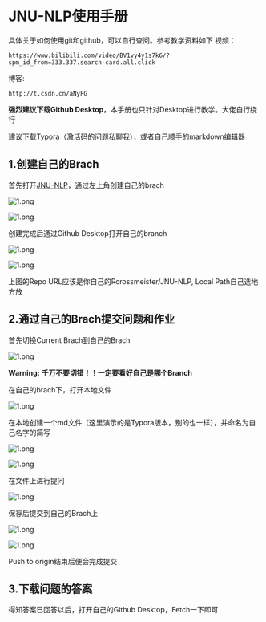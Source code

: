 # JNU-NLP使用手册

具体关于如何使用git和github，可以自行查阅。参考教学资料如下
视频：

```
https://www.bilibili.com/video/BV1vy4y1s7k6/?spm_id_from=333.337.search-card.all.click
```

博客:

```
http://t.csdn.cn/aNyFG
```

__强烈建议下载Github Desktop__，本手册也只针对Desktop进行教学。大佬自行绕行

建议下载Typora（激活码的问题私聊我），或者自己顺手的markdown编辑器

## 1.创建自己的Brach

首先打开[JNU-NLP](https://github.com/Rcrossmeister/JNU-NLP/)，通过左上角创建自己的brach

![1.png](https://github.com/Rcrossmeister/JNU-NLP/blob/main/Figure/1.png?raw=true)

![1.png](https://github.com/Rcrossmeister/JNU-NLP/blob/main/Figure/2.png?raw=true)

创建完成后通过Github Desktop打开自己的branch

![1.png](https://github.com/Rcrossmeister/JNU-NLP/blob/main/Figure/3.png?raw=true)

![1.png](https://github.com/Rcrossmeister/JNU-NLP/blob/main/Figure/4.png?raw=true)

上图的Repo URL应该是你自己的Rcrossmeister/JNU-NLP, Local Path自己选地方放

## 2.通过自己的Brach提交问题和作业

首先切换Current Brach到自己的Brach

![1.png](https://github.com/Rcrossmeister/JNU-NLP/blob/main/Figure/5.png?raw=true)

**Warning:**  **千万不要切错！！一定要看好自己是哪个Branch**

在自己的brach下，打开本地文件

![1.png](https://github.com/Rcrossmeister/JNU-NLP/blob/main/Figure/6.png?raw=true)

在本地创建一个md文件（这里演示的是Typora版本，别的也一样），并命名为自己名字的简写

![1.png](https://github.com/Rcrossmeister/JNU-NLP/blob/main/Figure/7.png?raw=true)

![1.png](https://github.com/Rcrossmeister/JNU-NLP/blob/main/Figure/8.png?raw=true)

在文件上进行提问

![1.png](https://github.com/Rcrossmeister/JNU-NLP/blob/main/Figure/9.png?raw=true)

保存后提交到自己的Brach上

![1.png](https://github.com/Rcrossmeister/JNU-NLP/blob/main/Figure/10.png?raw=true)

![1.png](https://github.com/Rcrossmeister/JNU-NLP/blob/main/Figure/11.png?raw=true)

Push to origin结束后便会完成提交

## 3.下载问题的答案

得知答案已回答以后，打开自己的Github Desktop，Fetch一下即可


